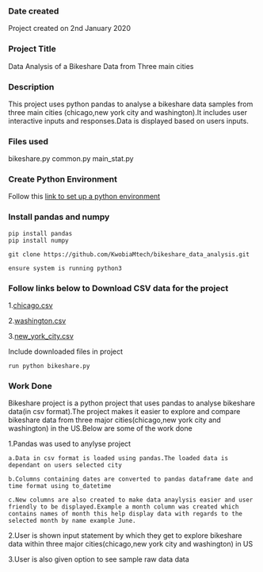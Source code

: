 ### Date created
Project created on 2nd January 2020

### Project Title
Data Analysis of a Bikeshare Data from Three main cities

### Description
This project uses python pandas to analyse a bikeshare data samples from three main cities (chicago,new york city and washington).It includes user interactive inputs and responses.Data is displayed based on users inputs.


### Files used
bikeshare.py
common.py
main_stat.py


### Create Python Environment

Follow this [link to set up a python environment ](https://gist.github.com/simonw/4835a22c79a8d3c29dd155c716b19e16)

### Install pandas and numpy
```
pip install pandas
pip install numpy

git clone https://github.com/KwobiaMtech/bikeshare_data_analysis.git

ensure system is running python3

```
### Follow links below to Download CSV data for the project
1.[chicago.csv ](https://drive.google.com/open?id=1q4-JdC8aBJcV_94ZCDKVM-xz_gMjERtv)

2.[washington.csv ](https://drive.google.com/open?id=1ioxxB-5impX9YQZMEVrR78ux7dWb6req)

3.[new_york_city.csv ](https://drive.google.com/open?id=1PHL8y9LTl44yjFJQS_oS1yc73egKKus9)

Include downloaded files  in project

```
run python bikeshare.py

```


### Work Done

Bikeshare project is a python project that uses pandas to analyse bikeshare data(in csv format).The project makes it easier to explore and compare bikeshare data from three major cities(chicago,new york city and washington) in the US.Below are some of the work done

1.Pandas was used to anylyse project

    a.Data in csv format is loaded using pandas.The loaded data is dependant on users selected city

    b.Columns containing dates are converted to pandas dataframe date and time format using to_datetime

    c.New columns are also created to make data anaylysis easier and user friendly to be displayed.Example a month column was created which contains names of month this help display data with regards to the selected month by name example June.

2.User is shown input statement by which they get to explore bikeshare data within three major cities(chicago,new york city and washington) in US

3.User is also given option to see sample raw data data




